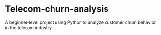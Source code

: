 # Telecom-churn-analysis
A beginner-level project using Python to analyze customer churn behavior in the telecom industry.
